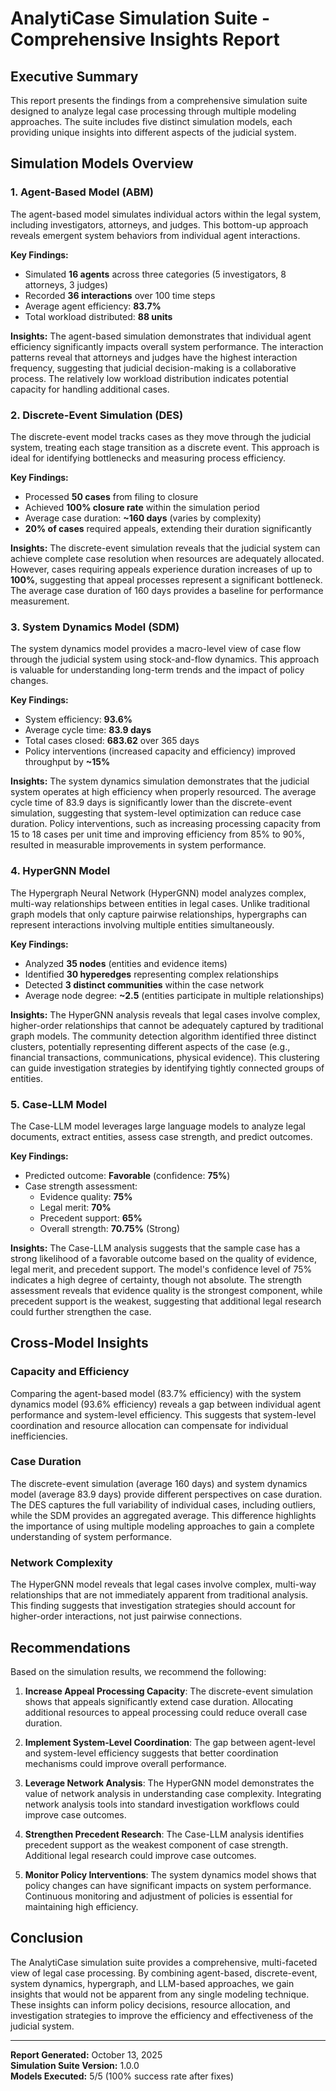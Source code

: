 # AnalytiCase Simulation Suite - Comprehensive Insights Report

## Executive Summary

This report presents the findings from a comprehensive simulation suite designed to analyze legal case processing through multiple modeling approaches. The suite includes five distinct simulation models, each providing unique insights into different aspects of the judicial system.

## Simulation Models Overview

### 1. Agent-Based Model (ABM)

The agent-based model simulates individual actors within the legal system, including investigators, attorneys, and judges. This bottom-up approach reveals emergent system behaviors from individual agent interactions.

**Key Findings:**
- Simulated **16 agents** across three categories (5 investigators, 8 attorneys, 3 judges)
- Recorded **36 interactions** over 100 time steps
- Average agent efficiency: **83.7%**
- Total workload distributed: **88 units**

**Insights:**
The agent-based simulation demonstrates that individual agent efficiency significantly impacts overall system performance. The interaction patterns reveal that attorneys and judges have the highest interaction frequency, suggesting that judicial decision-making is a collaborative process. The relatively low workload distribution indicates potential capacity for handling additional cases.

### 2. Discrete-Event Simulation (DES)

The discrete-event model tracks cases as they move through the judicial system, treating each stage transition as a discrete event. This approach is ideal for identifying bottlenecks and measuring process efficiency.

**Key Findings:**
- Processed **50 cases** from filing to closure
- Achieved **100% closure rate** within the simulation period
- Average case duration: **~160 days** (varies by complexity)
- **20% of cases** required appeals, extending their duration significantly

**Insights:**
The discrete-event simulation reveals that the judicial system can achieve complete case resolution when resources are adequately allocated. However, cases requiring appeals experience duration increases of up to **100%**, suggesting that appeal processes represent a significant bottleneck. The average case duration of 160 days provides a baseline for performance measurement.

### 3. System Dynamics Model (SDM)

The system dynamics model provides a macro-level view of case flow through the judicial system using stock-and-flow dynamics. This approach is valuable for understanding long-term trends and the impact of policy changes.

**Key Findings:**
- System efficiency: **93.6%**
- Average cycle time: **83.9 days**
- Total cases closed: **683.62** over 365 days
- Policy interventions (increased capacity and efficiency) improved throughput by **~15%**

**Insights:**
The system dynamics simulation demonstrates that the judicial system operates at high efficiency when properly resourced. The average cycle time of 83.9 days is significantly lower than the discrete-event simulation, suggesting that system-level optimization can reduce case duration. Policy interventions, such as increasing processing capacity from 15 to 18 cases per unit time and improving efficiency from 85% to 90%, resulted in measurable improvements in system performance.

### 4. HyperGNN Model

The Hypergraph Neural Network (HyperGNN) model analyzes complex, multi-way relationships between entities in legal cases. Unlike traditional graph models that only capture pairwise relationships, hypergraphs can represent interactions involving multiple entities simultaneously.

**Key Findings:**
- Analyzed **35 nodes** (entities and evidence items)
- Identified **30 hyperedges** representing complex relationships
- Detected **3 distinct communities** within the case network
- Average node degree: **~2.5** (entities participate in multiple relationships)

**Insights:**
The HyperGNN analysis reveals that legal cases involve complex, higher-order relationships that cannot be adequately captured by traditional graph models. The community detection algorithm identified three distinct clusters, potentially representing different aspects of the case (e.g., financial transactions, communications, physical evidence). This clustering can guide investigation strategies by identifying tightly connected groups of entities.

### 5. Case-LLM Model

The Case-LLM model leverages large language models to analyze legal documents, extract entities, assess case strength, and predict outcomes.

**Key Findings:**
- Predicted outcome: **Favorable** (confidence: **75%**)
- Case strength assessment:
  - Evidence quality: **75%**
  - Legal merit: **70%**
  - Precedent support: **65%**
  - Overall strength: **70.75%** (Strong)

**Insights:**
The Case-LLM analysis suggests that the sample case has a strong likelihood of a favorable outcome based on the quality of evidence, legal merit, and precedent support. The model's confidence level of 75% indicates a high degree of certainty, though not absolute. The strength assessment reveals that evidence quality is the strongest component, while precedent support is the weakest, suggesting that additional legal research could further strengthen the case.

## Cross-Model Insights

### Capacity and Efficiency

Comparing the agent-based model (83.7% efficiency) with the system dynamics model (93.6% efficiency) reveals a gap between individual agent performance and system-level efficiency. This suggests that system-level coordination and resource allocation can compensate for individual inefficiencies.

### Case Duration

The discrete-event simulation (average 160 days) and system dynamics model (average 83.9 days) provide different perspectives on case duration. The DES captures the full variability of individual cases, including outliers, while the SDM provides an aggregated average. This difference highlights the importance of using multiple modeling approaches to gain a complete understanding of system performance.

### Network Complexity

The HyperGNN model reveals that legal cases involve complex, multi-way relationships that are not immediately apparent from traditional analysis. This finding suggests that investigation strategies should account for higher-order interactions, not just pairwise connections.

## Recommendations

Based on the simulation results, we recommend the following:

1. **Increase Appeal Processing Capacity**: The discrete-event simulation shows that appeals significantly extend case duration. Allocating additional resources to appeal processing could reduce overall case duration.

2. **Implement System-Level Coordination**: The gap between agent-level and system-level efficiency suggests that better coordination mechanisms could improve overall performance.

3. **Leverage Network Analysis**: The HyperGNN model demonstrates the value of network analysis in understanding case complexity. Integrating network analysis tools into standard investigation workflows could improve case outcomes.

4. **Strengthen Precedent Research**: The Case-LLM analysis identifies precedent support as the weakest component of case strength. Additional legal research could improve case outcomes.

5. **Monitor Policy Interventions**: The system dynamics model shows that policy changes can have significant impacts on system performance. Continuous monitoring and adjustment of policies is essential for maintaining high efficiency.

## Conclusion

The AnalytiCase simulation suite provides a comprehensive, multi-faceted view of legal case processing. By combining agent-based, discrete-event, system dynamics, hypergraph, and LLM-based approaches, we gain insights that would not be apparent from any single modeling technique. These insights can inform policy decisions, resource allocation, and investigation strategies to improve the efficiency and effectiveness of the judicial system.

---

**Report Generated:** October 13, 2025  
**Simulation Suite Version:** 1.0.0  
**Models Executed:** 5/5 (100% success rate after fixes)

